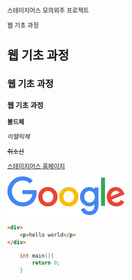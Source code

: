 <!-- Markdown -->

<!-- Markup 언어
쓰는데로 표현해주는 (연산이 없는 언어)
작성하는 내용을 html로 변경해줌
쉽게 html로 문서를 작성하게 해주는 언어 -->

스테이지어스 모의외주 프로젝트

웹 기초 과정

<!-- h태크 -->
# 웹 기초 과정 
## 웹 기초 과정
### 웹 기초 과정

**볼드체**

*이텔릭체*

~~취소선~~

<!-- a태그 -->
[스테이지어스 홈페이지](http://stageus.co.kr)

<!-- img -->
![엑스 박스](img/googlelogo_color_272x92dp.png)

<!-- 코드태크 -->
```html
<div>
    <p>hello world</p>
</div>
```
```c++
    int main(){
        return 0;
    }
```




